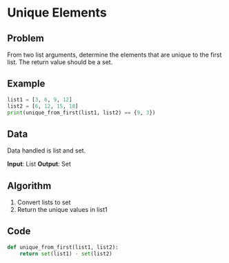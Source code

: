 # Unique Elements
## Problem
From two list arguments, determine the elements that are unique to the first list. The return value should be a set.

## Example
```python
list1 = [3, 6, 9, 12]
list2 = [6, 12, 15, 18]
print(unique_from_first(list1, list2) == {9, 3})
```

## Data
Data handled is list and set.

**Input**: List
**Output**: Set

## Algorithm
1. Convert lists to set
2. Return the unique values in list1

## Code
```python
def unique_from_first(list1, list2):
    return set(list1) - set(list2)
```